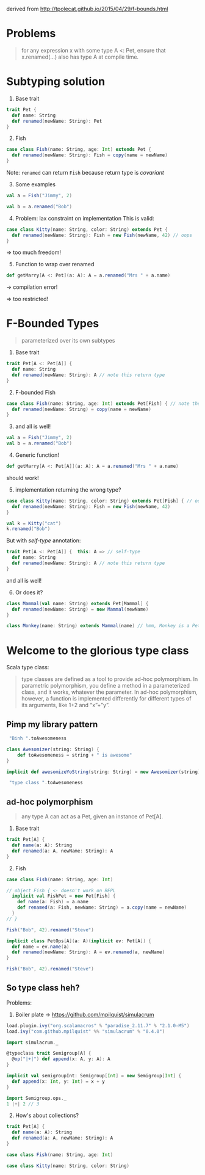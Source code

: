 derived from http://tpolecat.github.io/2015/04/29/f-bounds.html

# Problems
> for any expression x with some type A <: Pet, ensure that x.renamed(...) also has type A at compile time.

# Subtyping solution

1. Base trait
```scala
trait Pet {
  def name: String
  def renamed(newName: String): Pet
}
```

2. Fish
```scala
case class Fish(name: String, age: Int) extends Pet {
  def renamed(newName: String): Fish = copy(name = newName)
}
```

Note: `renamed` can return `Fish` because return type is *covariant*

3. Some examples
```scala
val a = Fish("Jimmy", 2)
```

```scala
val b = a.renamed("Bob")
```

4. Problem: lax constraint on implementation
This is valid:
```scala
case class Kitty(name: String, color: String) extends Pet {
  def renamed(newName: String): Fish = new Fish(newName, 42) // oops
}
```

=> too much freedom!

5. Function to wrap over renamed
```scala
def getMarry[A <: Pet](a: A): A = a.renamed("Mrs " + a.name)
```

-> compilation error!

=> too restricted!

# F-Bounded Types
> parameterized over its own subtypes

1. Base trait

```scala
trait Pet[A <: Pet[A]] {
  def name: String
  def renamed(newName: String): A // note this return type
}
```

2. F-bounded Fish
```scala
case class Fish(name: String, age: Int) extends Pet[Fish] { // note the type argument
  def renamed(newName: String) = copy(name = newName)
}
```

3. and all is well!

```scala
val a = Fish("Jimmy", 2)
val b = a.renamed("Bob")
```

4. Generic function!
```scala
def getMarry[A <: Pet[A]](a: A): A = a.renamed("Mrs " + a.name)
```

should work!

5. implementation returning the wrong type?

```scala
case class Kitty(name: String, color: String) extends Pet[Fish] { // oops
  def renamed(newName: String): Fish = new Fish(newName, 42)
}

val k = Kitty("cat")
k.renamed("Bob")
```

But with *self-type* annotation:
```scala
trait Pet[A <: Pet[A]] {  this: A => // self-type
  def name: String
  def renamed(newName: String): A // note this return type
}
```

and all is well!

6. Or does it?
```scala
class Mammal(val name: String) extends Pet[Mammal] {
  def renamed(newName: String) = new Mammal(newName)
}

class Monkey(name: String) extends Mammal(name) // hmm, Monkey is a Pet[Mammal]
```

# Welcome to the glorious type class
Scala type class:
>  type classes are defined as a tool to provide ad-hoc polymorphism. In parametric polymorphism, you define a method in a parameterized class, and it works, whatever the parameter. In ad-hoc polymorphism, however, a function is implemented differently for different types of its arguments, like 1+2 and “x”+”y”.


## Pimp my library pattern

```scala
 "Binh ".toAwesomeness

class Awesomizer(string: String) {
    def toAwesomeness = string + " is awesome"
}

implicit def awesomizeYoString(string: String) = new Awesomizer(string)

 "type class ".toAwesomeness
```

##  ad-hoc polymorphism
> any type A can act as a Pet, given an instance of Pet[A].

1. Base trait
```scala
trait Pet[A] {
  def name(a: A): String
  def renamed(a: A, newName: String): A
}
```

2. Fish
```scala
case class Fish(name: String, age: Int)

// object Fish { <- doesn't work on REPL
  implicit val FishPet = new Pet[Fish] {
    def name(a: Fish) = a.name
    def renamed(a: Fish, newName: String) = a.copy(name = newName)
  }
// }

Fish("Bob", 42).renamed("Steve")

implicit class PetOps[A](a: A)(implicit ev: Pet[A]) {
  def name = ev.name(a)
  def renamed(newName: String): A = ev.renamed(a, newName)
}

Fish("Bob", 42).renamed("Steve")
```

## So type class heh?
Problems:
1. Boiler plate
-> https://github.com/mpilquist/simulacrum

```scala
load.plugin.ivy("org.scalamacros" % "paradise_2.11.7" % "2.1.0-M5")
load.ivy("com.github.mpilquist" %% "simulacrum" % "0.4.0")

import simulacrum._

@typeclass trait Semigroup[A] {
  @op("|+|") def append(x: A, y: A): A
}

implicit val semigroupInt: Semigroup[Int] = new Semigroup[Int] {
  def append(x: Int, y: Int) = x + y
}

import Semigroup.ops._
1 |+| 2 // 3
```

2. How's about collections?
```scala
trait Pet[A] {
  def name(a: A): String
  def renamed(a: A, newName: String): A
}

case class Fish(name: String, age: Int)

case class Kitty(name: String, color: String)
```
